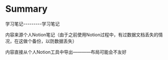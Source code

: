 # Summary


学习笔记---------学习笔记

内容来源个人Notion笔记（由于之前使用Notion过程中，有过数据文档丢失的情况，在这做个备份，以防数据丢失）

内容直接从个人Notion工具中导出————布局可能会不友好
